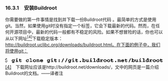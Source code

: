 ### 16.3.1　安装Buildroot

你需要做的第一件事情是找到并下载一份Buildroot代码 。最简单的方式是使用git。当然，如果使用git时没有指定一个标签，它会下载最新的代码。然而，在任何开源项目中，最新的代码一般都有不稳定的风险。如果不想冒险的话，你也可以从以下网址<a class="my_markdown" href="['#anchor164']"><sup class="my_markdown">[4]</sup></a>下载稳定版本：http://buildroot.uclibc.org/downloads/buildroot.html。在下面的例子中，我们将使用git：



![500.png](../images/500.png)
<a class="my_markdown" href="['#ac164']">[4]</a>　下载网址应该是http://buildroot.net/downloads/，文中的网页是一篇介绍Buildroot的文档。——译者注

